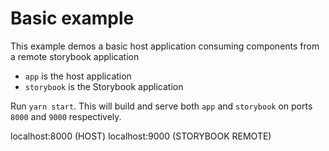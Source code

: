 # Basic example

This example demos a basic host application consuming components from a remote storybook application

- `app` is the host application
- `storybook` is the Storybook application

Run `yarn start`. This will build and serve both `app` and `storybook` on ports `8000` and `9000` respectively.

localhost:8000 (HOST)
localhost:9000 (STORYBOOK REMOTE)
